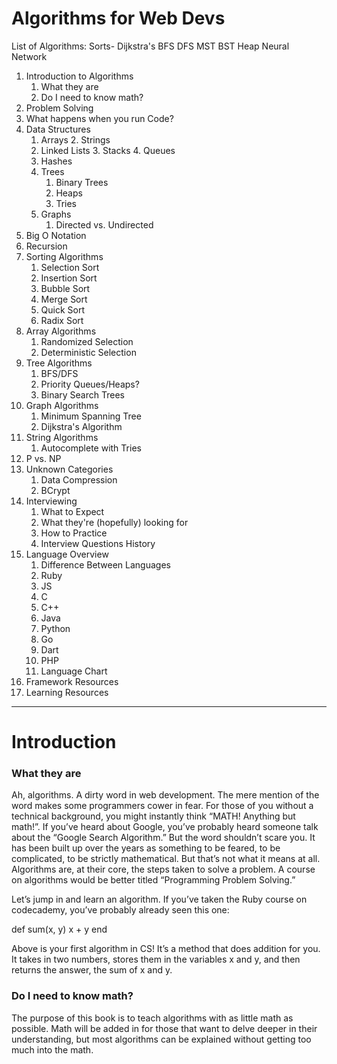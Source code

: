 # Algorithms for Web Devs

List of Algorithms:
Sorts-
Dijkstra's
BFS
DFS
MST
BST
Heap
Neural Network


1. Introduction to Algorithms
    1. What they are
    2. Do I need to know math?
2. Problem Solving
3. What happens when you run Code?
4. Data Structures
    1. Arrays
        2. Strings
    2. Linked Lists
        3. Stacks
        4. Queues
    3. Hashes
    4. Trees
        1. Binary Trees
        2. Heaps
        3. Tries
    5. Graphs
        1. Directed vs. Undirected
2. Big O Notation
5. Recursion
6. Sorting Algorithms
    1. Selection Sort
    2. Insertion Sort
    3. Bubble Sort
    4. Merge Sort
    5. Quick Sort
    6. Radix Sort
7. Array Algorithms
    1. Randomized Selection
    2. Deterministic Selection
8. Tree Algorithms
    1. BFS/DFS
    2. Priority Queues/Heaps?
    3. Binary Search Trees
9. Graph Algorithms
    1. Minimum Spanning Tree
    2. Dijkstra's Algorithm
10. String Algorithms
    1. Autocomplete with Tries
11. P vs. NP
12. Unknown Categories
    1. Data Compression
    2. BCrypt
13. Interviewing
    1. What to Expect
    2. What they're (hopefully) looking for
    3. How to Practice
    4. Interview Questions History
14. Language Overview
    1. Difference Between Languages
    2. Ruby
    3. JS
    4. C
    5. C++
    6. Java
    7. Python
    8. Go
    9. Dart
    10. PHP
    11. Language Chart
15. Framework Resources
16. Learning Resources

----

# Introduction

### What they are
Ah, algorithms. A dirty word in web development. The mere mention of the word makes some programmers cower in fear. For those of you without a technical background, you might instantly think “MATH! Anything but math!”. If you’ve heard about Google, you’ve probably heard someone talk about the “Google Search Algorithm.” But the word shouldn’t scare you. It has been built up over the years as something to be feared, to be complicated, to be strictly mathematical. But that’s not what it means at all. Algorithms are, at their core, the steps taken to solve a problem. A course on algorithms would be better titled “Programming Problem Solving.”

Let’s jump in and learn an algorithm. If you’ve taken the Ruby course on codecademy, you’ve probably already seen this one:


def sum(x, y)
  x + y
end

Above is your first algorithm in CS! It’s a method that does addition for you. It takes in two numbers, stores them in the variables x and y, and then returns the answer, the sum of x and y.

### Do I need to know math?
The purpose of this book is to teach algorithms with as little math as possible. Math will be added in for those that want to delve deeper in their understanding, but most algorithms can be explained without getting too much into the math.
